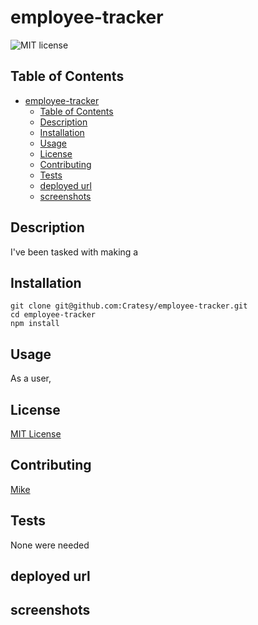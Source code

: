 # employee-tracker

![MIT license](https://img.shields.io/badge/license-MIT-green)

## Table of Contents

- [employee-tracker](#employee-tracker)
  - [Table of Contents](#table-of-contents)
  - [Description](#description)
  - [Installation](#installation)
  - [Usage](#usage)
  - [License](#license)
  - [Contributing](#contributing)
  - [Tests](#tests)
  - [deployed url](#deployed-url)
  - [screenshots](#screenshots)

## Description

I've been tasked with making a

## Installation

```
git clone git@github.com:Cratesy/employee-tracker.git
cd employee-tracker
npm install
```

## Usage

As a user,

## License

[MIT License](https://opensource.org/licenses/MIT)

## Contributing

[Mike](https://github.com/Cratesy)

## Tests

None were needed

## deployed url

## screenshots

<img src=""
alt=""/>
